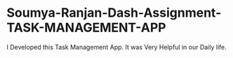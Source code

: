 # Soumya-Ranjan-Dash-Assignment-TASK-MANAGEMENT-APP
I Developed this Task Management App. It was Very Helpful in our Daily life. 
